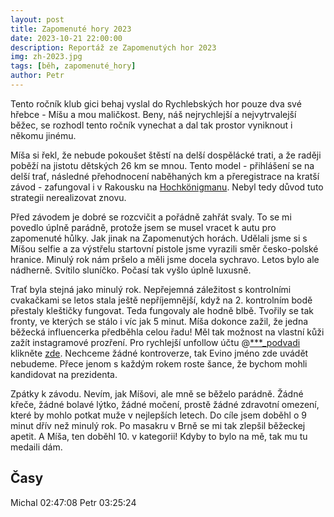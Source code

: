 ```yaml
---
layout: post
title: Zapomenuté hory 2023
date: 2023-10-21 22:00:00
description: Reportáž ze Zapomenutých hor 2023
img: zh-2023.jpg
tags: [běh, zapomenuté_hory]
author: Petr
---
```

Tento ročník klub gici behaj vyslal do Rychlebských hor pouze dva své hřebce - Míšu a mou maličkost. Beny, náš nejrychlejší a nejvytrvalejší běžec, se rozhodl tento ročník vynechat a dal tak prostor vyniknout i někomu jinému.

Míša si řekl, že nebude pokoušet štěstí na delší dospělácké trati, a že raději poběží na jistotu dětských 26 km se mnou. Tento model - přihlášení se na delší trať, následné přehodnocení naběhaných km a přeregistrace na kratší závod - zafungoval i v Rakousku na [Hochkönigmanu](https://gici.behaj.cz/gici-v-zahranici/). Nebyl tedy důvod tuto strategii nerealizovat znovu.

Před závodem je dobré se rozcvičit a pořádně zahřát svaly. To se mi povedlo úplně parádně, protože jsem se musel vracet k autu pro zapomenuté hůlky. Jak jinak na Zapomenutých horách. Udělali jsme si s Míšou selfie a za výstřelu startovní pistole jsme vyrazili směr česko-polské hranice. Minulý rok nám pršelo a měli jsme docela sychravo. Letos bylo ale nádherně. Svítilo sluníčko. Počasí tak vyšlo úplně luxusně.

Trať byla stejná jako minulý rok. Nepřejemná záležitost s kontrolními cvakačkami se letos stala ještě nepříjemnější, když na 2. kontrolním bodě přestaly kleštičky fungovat. Teda fungovaly ale hodně blbě. Tvořily se tak fronty, ve kterých se stálo i víc jak 5 minut. Míša dokonce zažil, že jedna běžecká influencerka předběhla celou řadu! Měl tak možnost na vlastní kůži zažít instagramové prozření. Pro rychlejší unfollow účtu @[***_podvadi]( ) klikněte [zde](https://imgur.com/gallery/jEAeTjP). Nechceme žádné kontroverze, tak Evino jméno zde uvádět nebudeme. Přece jenom s každým rokem roste šance, že bychom mohli kandidovat na prezidenta.

Zpátky k závodu. Nevím, jak Míšovi, ale mně se běželo parádně. Žádné křeče, žádné bolavé lýtko, žádné močení, prostě žádné zdravotní omezení, které by mohlo potkat muže v nejlepších letech. Do cíle jsem doběhl o 9 minut dřív než minulý rok. Po masakru v Brně se mi tak zlepšil běžeckej apetit. A Míša, ten doběhl 10. v kategorii! Kdyby to bylo na mě, tak mu tu medaili dám.


## Časy
Michal  02:47:08
Petr    03:25:24

